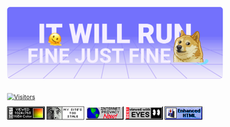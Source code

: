 <a href="https://twitter.com/vamchale/status/1350967236404641794" title="A valid meme">
  <img src="https://github.com/denis-avakov/denis-avakov/raw/main/assets/banner.svg" alt="Animated banner: it will run fine just fine">
</a>

<br />
<br />

[![Visitors](https://api.visitorbadge.io/api/visitors?path=denis-avakov&labelColor=%23697689&countColor=%23d9e3f0&style=flat)](https://www.visitorbadge.io/status?path=denis-avakov)

<div align="left">
  <img src="https://github.com/denis-avakov/denis-avakov/raw/main/assets/web-badges/best_viewed_16_bit_color.gif" alt="">
  <img src="https://github.com/denis-avakov/denis-avakov/raw/main/assets/web-badges/dhtmlshockcom.gif" alt="">
  <img src="https://github.com/denis-avakov/denis-avakov/raw/main/assets/web-badges/internet_privacy.gif" alt="">
  <img src="https://github.com/denis-avakov/denis-avakov/raw/main/assets/web-badges/best_viewed_with_eyes.gif" alt="">
  <img src="https://github.com/denis-avakov/denis-avakov/raw/main/assets/web-badges/enhanced_html.gif" alt="">
<div>
